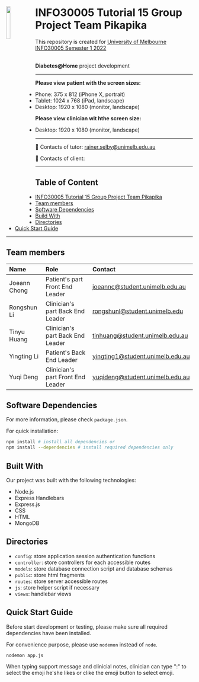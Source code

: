 # <img src="https://cdn.freebiesupply.com/logos/large/2x/the-university-of-melbourne-logo-svg-vector.svg" width=15% align=left> INFO30005 Tutorial 15 Group Project Team Pikapika
This repository is created for [University of Melbourne](https://www.unimelb.edu.au) [INFO30005 Semester 1 2022](https://handbook.unimelb.edu.au/2022/subjects/info30005) 
<br></br>

**Diabetes@Home** project development

---

**Please view patient with the screen sizes:**
* Phone: 375 x 812 (iPhone X, portrait)
* Tablet: 1024 x 768 (iPad, landscape)
* Desktop: 1920 x 1080 (monitor, landscape)

**Please view clinician wit hthe screen size:**
* Desktop: 1920 x 1080 (monitor, landscape)

---

📩 Contacts of tutor: rainer.selby@unimelb.edu.au

📩 Contacts of client: 

---

## Table of Content
<!-- [<img src="https://cdn.freebiesupply.com/logos/large/2x/the-university-of-melbourne-logo-svg-vector.svg" width=20% align=left> -->
  - [INFO30005 Tutorial 15 Group Project Team Pikapika](#-info30005-tutorial-15-group-project-team-pikapika)
  - [Team members](#team-members)
  - [Software Dependencies](#software-dependencies)
  - [Build With](#built-with)
  - [Directories](#directories)
  - [Quick Start Guide](#quick-start-guide)
---

## Team members
| Name | Role | Contact | 
| :---- | :---- | :---- | 
| Joeann Chong | Patient's part Front End Leader | joeannc@student.unimelb.edu.au |
| Rongshun Li | Clinician's part Back End Leader | rongshunl@student.unimelb.edu |
| Tinyu Huang | Clinician's part Back End Leader | tinhuang@student.unimelb.edu.au |
| Yingting Li | Patient's Back End Leader | yingting1@student.unimelb.edu.au |
| Yuqi Deng| Clinician's part Front End Leader | yuqideng@student.unimelb.edu.au | 

## Software Dependencies
For more information, please check `package.json`.

For quick installation:
```bash
npm install # install all dependencies or
npm install --dependencies # install required dependencies only
```

## Built With 
Our project was built with the following technologies:
* Node.js
* Express Handlebars
* Express.js
* CSS
* HTML
* MongoDB

## Directories
* `config`: store application session authentication functions
* `controller`: store controllers for each accessible routes
* `models`: store database connection script and database schemas
* `public`: store html fragments
* `routes`: store server accessible routes
* `js`: store helper script if necessary
* `views`: handlebar views

## Quick Start Guide
Before start development or testing, please make sure all required dependencies have been installed.

For convenience purpose, please use `nodemon` instead of `node`.
```bash
nodemon app.js
```

When typing support message and clinicial notes, clinician can type ":" to select the emoji he'she likes or clike the emoji button to select emoji.
